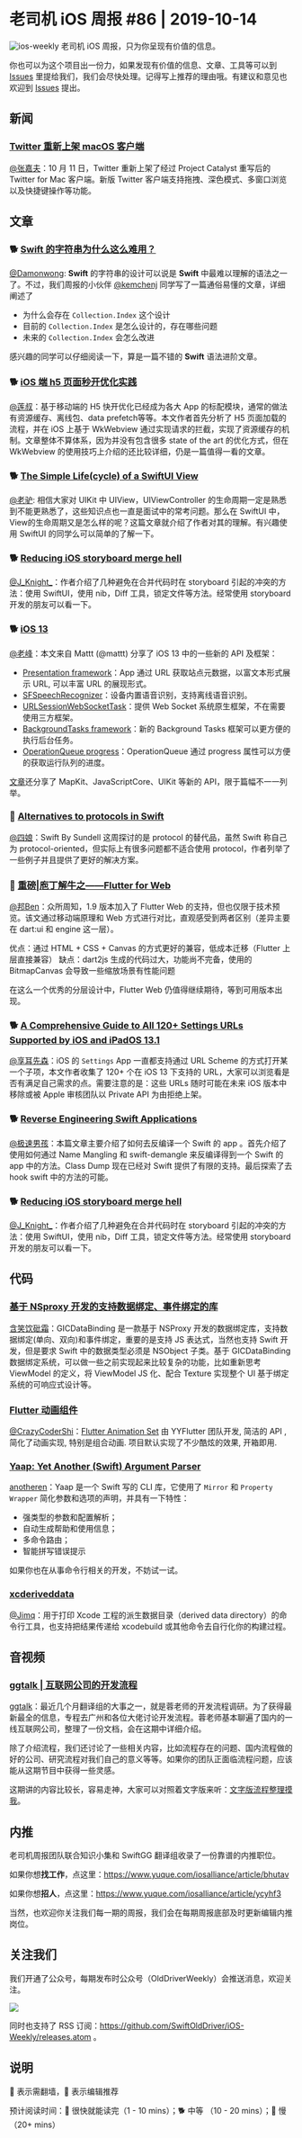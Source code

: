 # 老司机 iOS 周报 #86 | 2019-10-14

![ios-weekly](https://github.com/SwiftOldDriver/iOS-Weekly/blob/master/assets/ios-weekly.png?raw=true)
老司机 iOS 周报，只为你呈现有价值的信息。

你也可以为这个项目出一份力，如果发现有价值的信息、文章、工具等可以到 [Issues](https://github.com/SwiftOldDriver/iOS-Weekly/issues) 里提给我们，我们会尽快处理。记得写上推荐的理由哦。有建议和意见也欢迎到 [Issues](https://github.com/SwiftOldDriver/iOS-Weekly/issues) 提出。

## 新闻

### [Twitter 重新上架 macOS 客户端](https://apps.apple.com/us/app/twitter-for-mac/id1482454543?mt=12)

[@张嘉夫](https://github.com/josephchang10)：10 月 11 日，Twitter 重新上架了经过 Project Catalyst 重写后的 Twitter for Mac 客户端。新版 Twitter 客户端支持拖拽、深色模式、多窗口浏览以及快捷键操作等功能。

## 文章

### 🐕 [Swift 的字符串为什么这么难用？](https://kemchenj.github.io/2019-10-07/)

[@Damonwong](https://github.com/Damonvvong): **Swift** 的字符串的设计可以说是 **Swift** 中最难以理解的语法之一了。不过，我们周报的小伙伴 [@kemchenj](https://github.com/kemchenj) 同学写了一篇通俗易懂的文章，详细阐述了

- 为什么会存在 `Collection.Index` 这个设计
- 目前的 `Collection.Index` 是怎么设计的，存在哪些问题
- 未来的 `Collection.Index` 会怎么改进

感兴趣的同学可以仔细阅读一下，算是一篇不错的 **Swift** 语法进阶文章。

### 🐕 [iOS 端 h5 页面秒开优化实践](https://juejin.im/post/5d8da122f265da5b5a7209fa)

[@莲叔](https://weibo.com/aaaron7)：基于移动端的 H5 快开优化已经成为各大 App 的标配模块，通常的做法有资源缓存、离线包、data prefetch等等。本文作者首先分析了 H5 页面加载的流程，并在 iOS 上基于 WkWebview 通过实现请求的拦截，实现了资源缓存的机制。文章整体不算体系，因为并没有包含很多 state of the art 的优化方式，但在 WkWebview 的使用技巧上介绍的还比较详细，仍是一篇值得一看的文章。

### 🐕 [The Simple Life(cycle) of a SwiftUI View](https://medium.com/flawless-app-stories/the-simple-life-cycle-of-a-swiftui-view-95e2e14848a2)

[@老驴](https://www.weibo.com/6090610445): 相信大家对 UIKit 中 UIView，UIViewController 的生命周期一定是熟悉到不能更熟悉了，这些知识点也一直是面试中的常考问题。那么在 SwiftUI 中，View的生命周期又是怎么样的呢？这篇文章就介绍了作者对其的理解。有兴趣使用 SwiftUI 的同学么可以简单的了解一下。

### 🐕 [Reducing iOS storyboard merge hell](https://medium.com/flawless-app-stories/ios-storyboard-merge-hell-b4cbb2e57dfc)

[@J_Knight_](https://github.com/knightsj)：作者介绍了几种避免在合并代码时在 storyboard 引起的冲突的方法：使用 SwiftUI，使用 nib，Diff 工具，锁定文件等方法。经常使用 storyboard 开发的朋友可以看一下。

### 🐕 [iOS 13](https://nshipster.com/ios-13/)

[@老峰](https://github.com/GesanTung)：本文来自
Mattt (@mattt) 分享了 iOS 13 中的一些新的 API 及框架：

- [Presentation framework](https://developer.apple.com/documentation/LinkPresentation)：App 通过 URL 获取站点元数据，以富文本形式展示 URL, 可以丰富 URL 的展现形式。
- [SFSpeechRecognizer](https://developer.apple.com/documentation/speech/sfspeechrecognizer)：设备内置语音识别，支持离线语音识别。
- [URLSessionWebSocketTask](https://developer.apple.com/documentation/foundation/urlsessionwebsockettask)：提供 Web Socket 系统原生框架，不在需要使用三方框架。
- [BackgroundTasks framework](https://developer.apple.com/documentation/backgroundtasks?language=objc)：新的 Background Tasks 框架可以更方便的执行后台任务。
- [OperationQueue progress](https://developer.apple.com/documentation/foundation/operationqueue/3172535-progress)：OperationQueue 通过 progress 属性可以方便的获取运行队列的进度。

[文章](https://nshipster.com/ios-13/)还分享了 MapKit、JavaScriptCore、UIKit 等新的 API，限于篇幅不一一列举。

### 🐎 [Alternatives to protocols in Swift](https://www.swiftbysundell.com/articls/alternatives-to-protocols-in-swift/)

[@四娘](https://kemchenj.github.io/)：Swift By Sundell 这周探讨的是 protocol 的替代品，虽然 Swift 称自己为 protocol-oriented，但实际上有很多问题都不适合使用 protocol，作者列举了一些例子并且提供了更好的解决方案。

### 🐎 [重磅|庖丁解牛之——Flutter for Web](https://mp.weixin.qq.com/s/krR2XsDXvakMlZWbV-VvSg)

[@邦Ben](https://weibo.com/linwenbang)：众所周知，1.9 版本加入了 Flutter Web 的支持，但也仅限于技术预览。该文通过移动端原理和 Web 方式进行对比，直观感受到两者区别（差异主要在 dart:ui 和 engine 这一层）。

优点：通过 HTML + CSS + Canvas 的方式更好的兼容，低成本迁移（Flutter 上层直接兼容）
缺点：dart2js 生成的代码过大，功能尚不完备，使用的 BitmapCanvas 会导致一些缩放场景有性能问题

在这么一个优秀的分层设计中，Flutter Web 仍值得继续期待，等到可用版本出现。

### 🐕 [A Comprehensive Guide to All 120+ Settings URLs Supported by iOS and iPadOS 13.1](https://www.macstories.net/ios/a-comprehensive-guide-to-all-120-settings-urls-supported-by-ios-and-ipados-13-1/?utm_campaign=iOS%2BDev%2BWeekly&utm_medium=web&utm_source=iOS%2BDev%2BWeekly%2BIssue%2B424)

[@享耳先森](https://github.com/iblacksun)：iOS 的 `Settings` App 一直都支持通过 URL Scheme 的方式打开某一个子项，本文作者收集了 120+ 个在 iOS 13 下支持的 URL，大家可以浏览看是否有满足自己需求的点。需要注意的是：这些 URLs 随时可能在未来 iOS 版本中移除或被 Apple 审核团队以 Private API 为由拒绝上架。

### 🐕 [Reverse Engineering Swift Applications](https://github.com/iOS-Reverse-Engineering-Dev/Swift-Apps-Reverse-Engineering/blob/master/Reverse%20Engineering%20Swift%20Applications.pdf)

[@极速男孩](https://github.com/ztlyyznf001)：本篇文章主要介绍了如何去反编译一个 Swift 的 app 。首先介绍了使用如何通过 Name Mangling 和 swift-demangle 来反编译得到一个 Swift 的 app 中的方法。Class Dump 现在已经对 Swift 提供了有限的支持。最后探索了去 hook swift 中的方法的可能。


### 🐕 [Reducing iOS storyboard merge hell](https://medium.com/flawless-app-stories/ios-storyboard-merge-hell-b4cbb2e57dfc)

[@J_Knight_](https://github.com/knightsj)：作者介绍了几种避免在合并代码时在 storyboard 引起的冲突的方法：使用 SwiftUI，使用 nib，Diff 工具，锁定文件等方法。经常使用 storyboard 开发的朋友可以看一下。

## 代码

### [基于 NSproxy 开发的支持数据绑定、事件绑定的库](https://github.com/ghwghw4/GICDataBinding)

[含笑饮砒霜](https://weibo.com/chinafishnews/)：GICDataBinding 是一款基于 NSProxy 开发的数据绑定库，支持数据绑定(单向、双向)和事件绑定，重要的是支持 JS 表达式，当然也支持 Swift 开发，但是要求 Swift 中的数据类型必须是 NSObject 子类。基于 GICDataBinding 数据绑定系统，可以做一些之前实现起来比较复杂的功能，比如重新思考 ViewModel 的定义，将 ViewModel JS 化、配合 Texture 实现整个 UI  基于绑定系统的可响应式设计等。

### [Flutter 动画组件](https://juejin.im/post/5d9c701e6fb9a04e187c9799?from=timeline&isappinstalled=0)

[@CrazyCoderShi](https://github.com/CrazyCoderShi)：[Flutter Animation Set](https://github.com/YYFlutter/flutter-animation-set) 由 YYFlutter 团队开发, 简洁的 API , 简化了动画实现, 特别是组合动画. 项目默认实现了不少酷炫的效果, 开箱即用.

### [Yaap: Yet Another (Swift) Argument Parser](https://github.com/hartbit/Yaap)

[anotheren](https://github.com/anotheren)：Yaap 是一个 Swift 写的 CLI 库，它使用了 `Mirror` 和 `Property Wrapper` 简化参数和选项的声明，并具有一下特性：

* 强类型的参数和配置解析；
* 自动生成帮助和使用信息；
* 多命令路由；
* 智能拼写错误提示

如果你也在从事命令行相关的开发，不妨试一试。

### [xcderiveddata](https://github.com/NSHipster/xcderiveddata)

[@Jimq](https://github.com/waz0820)：用于打印 Xcode 工程的派生数据目录（derived data directory）的命令行工具，也支持把结果传递给 xcodebuild 或其他命令去自行化你的构建过程。

## 音视频

### [ggtalk | 互联网公司的开发流程](https://talk.swift.gg/47?from=timeline&isappinstalled=0)

[ggtalk](https://talk.swift.gg/)：最近几个月翻译组的大事之一，就是蓉老师的开发流程调研。为了获得最新最全的信息，专程去广州和各位大佬讨论开发流程。蓉老师基本聊遍了国内的一线互联网公司，整理了一份文档，会在这期中详细介绍。

除了介绍流程，我们还讨论了一些相关内容，比如流程存在的问题、国内流程做的好的公司、研究流程对我们自己的意义等等。如果你的团队正面临流程问题，应该能从这期节目中获得一些灵感。

这期讲的内容比较长，容易走神，大家可以对照着文字版来听：[文字版流程整理摸我](https://github.com/numbbbbb/ggtalk-rss/blob/master/development_process.md)。

## 内推

老司机周报团队联合知识小集和 SwiftGG 翻译组收录了一份靠谱的内推职位。

如果你想**找工作**，点这里：https://www.yuque.com/iosalliance/article/bhutav

如果你想**招人**，点这里：https://www.yuque.com/iosalliance/article/ycyhf3

当然，也欢迎你关注我们每一期的周报，我们会在每期周报底部及时更新编辑内推岗位。

## 关注我们

我们开通了公众号，每期发布时公众号（OldDriverWeekly）会推送消息，欢迎关注。

![](https://github.com/SwiftOldDriver/iOS-Weekly/blob/master/assets/qrcode_for_wechat.jpg?raw=true)

同时也支持了 RSS 订阅：https://github.com/SwiftOldDriver/iOS-Weekly/releases.atom 。

## 说明

🚧 表示需翻墙，🌟 表示编辑推荐

预计阅读时间：🐎 很快就能读完（1 - 10 mins）；🐕 中等 （10 - 20 mins）；🐢 慢（20+ mins）
